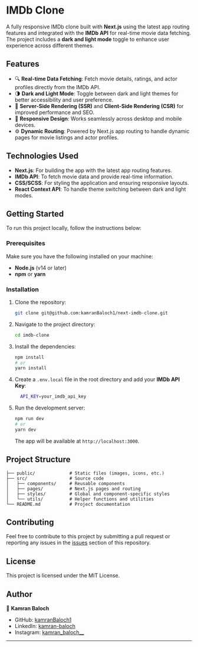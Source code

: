 

# IMDb Clone

A fully responsive IMDb clone built with **Next.js** using the latest app routing features and integrated with the **IMDb API** for real-time movie data fetching. The project includes a **dark and light mode** toggle to enhance user experience across different themes.

## Features

- 🔍 **Real-time Data Fetching**: Fetch movie details, ratings, and actor profiles directly from the IMDb API.
- 🌗 **Dark and Light Mode**: Toggle between dark and light themes for better accessibility and user preference.
- 🚀 **Server-Side Rendering (SSR)** and **Client-Side Rendering (CSR)** for improved performance and SEO.
- 📱 **Responsive Design**: Works seamlessly across desktop and mobile devices.
- ⚙️ **Dynamic Routing**: Powered by Next.js app routing to handle dynamic pages for movie listings and actor profiles.

## Technologies Used

- **Next.js**: For building the app with the latest app routing features.
- **IMDb API**: To fetch movie data and provide real-time information.
- **CSS/SCSS**: For styling the application and ensuring responsive layouts.
- **React Context API**: To handle theme switching between dark and light modes.

## Getting Started

To run this project locally, follow the instructions below:

### Prerequisites

Make sure you have the following installed on your machine:

- **Node.js** (v14 or later)
- **npm** or **yarn**

### Installation

1. Clone the repository:

   ```bash
   git clone git@github.com:kamranBaloch1/next-imdb-clone.git
   ```

2. Navigate to the project directory:

   ```bash
   cd imdb-clone
   ```

3. Install the dependencies:

   ```bash
   npm install
   # or
   yarn install
   ```

4. Create a `.env.local` file in the root directory and add your **IMDb API Key**:

   ```bash
     API_KEY=your_imdb_api_key
   ```

5. Run the development server:

   ```bash
   npm run dev
   # or
   yarn dev
   ```

   The app will be available at `http://localhost:3000`.

## Project Structure

```plaintext
├── public/             # Static files (images, icons, etc.)
├── src/                # Source code
│   ├── components/     # Reusable components
│   ├── pages/          # Next.js pages and routing
│   ├── styles/         # Global and component-specific styles
│   └── utils/          # Helper functions and utilities
└── README.md           # Project documentation
```

## Contributing

Feel free to contribute to this project by submitting a pull request or reporting any issues in the [issues](https://github.com/kamranBaloch1/imdb-clone/issues) section of this repository.

## License

This project is licensed under the MIT License.

## Author

👤 **Kamran Baloch**

- GitHub: [kamranBaloch1](https://github.com/kamranBaloch1)
- LinkedIn: [kamran-baloch](https://www.linkedin.com/in/kamran-baloch/)
- Instagram: [kamran_baloch__](https://www.instagram.com/kamran_baloch__)

---
